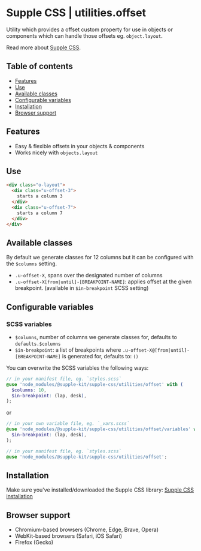 # Supple CSS | utilities.offset

Utility which provides a offset custom property for use in objects or components which can handle those offsets eg. `object.layout`.

Read more about [Supple CSS](https://github.com/supple-css/supple).

## Table of contents

* [Features](#features)
* [Use](#use)
* [Available classes](#available-classes)
* [Configurable variables](#configurable-variables)
* [Installation](#installation)
* [Browser support](#browser-support)

## Features

* Easy & flexible offsets in your objects & components
* Works nicely with `objects.layout`

## Use

```html
<div class="o-layout">
  <div class="u-offset-3">
    starts a column 3
  </div>
  <div class="u-offset-7">
    starts a column 7
  </div>
</div>
```


## Available classes
By default we generate classes for 12 columns but it can be configured with the `$columns` setting.

* `.u-offset-X`, spans over the designated number of columns
* `.u-offset-X[from|until]-[BREAKPOINT-NAME]`: applies offset at the given breakpoint. (available in `$in-breakpoint` SCSS setting)


## Configurable variables


### SCSS variables

* `$columns`, number of columns we generate classes for, defaults to `defaults.$columns`
* `$in-breakpoint`: a list of breakpoints where `.u-offset-X@[from|until]-[BREAKPOINT-NAME]` is generated for, defaults to: `()`

You can overwrite the SCSS variables the following ways:

```scss
// in your manifest file, eg. `styles.scss`
@use 'node_modules/@supple-kit/supple-css/utilities/offset' with (
  $columns: 10,
  $in-breakpoint: (lap, desk),
);
```
or
```scss
// in your own variable file, eg. `_vars.scss`
@use 'node_modules/@supple-kit/supple-css/utilities/offset/variables' with (
  $in-breakpoint: (lap, desk),
);

// in your manifest file, eg. `styles.scss`
@use 'node_modules/@supple-kit/supple-css/utilities/offset';
```


## Installation
Make sure you've installed/downloaded the Supple CSS library: [Supple CSS installation](../../#installation)


## Browser support

* Chromium-based browsers (Chrome, Edge, Brave, Opera)
* WebKit-based browsers (Safari, iOS Safari)
* Firefox (Gecko)

